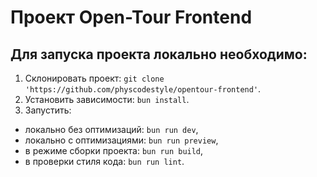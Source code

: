 # Проект Open-Tour Frontend

## Для запуска проекта локально необходимо:

1. Склонировать проект: `git clone 'https://github.com/physcodestyle/opentour-frontend'`.
1. Установить зависимости: `bun install`.
2. Запустить:
  - локально без оптимизаций: `bun run dev`,
  - локально с оптимизациями: `bun run preview`,
  - в режиме сборки проекта: `bun run build`,
  - в проверки стиля кода: `bun run lint`.
